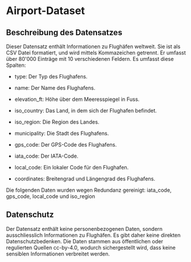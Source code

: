 # Airport-Dataset

## Beschreibung des Datensatzes

Dieser Datensatz enthält Informationen zu Flughäfen weltweit. Sie ist als CSV Datei formatiert, und wird mittels Kommazeichen getrennt. Er umfasst über 80'000 Einträge mit 10 verschiedenen Feldern. Es umfasst diese Spalten:

- type: Der Typ des Flughafens.

- name: Der Name des Flughafens.

- elevation_ft: Höhe über dem Meeresspiegel in Fuss.

- iso_country: Das Land, in dem sich der Flughafen befindet.

- iso_region: Die Region des Landes.

- municipality: Die Stadt des Flughafens.

- gps_code: Der GPS-Code des Flughafens.

- iata_code: Der IATA-Code.

- local_code: Ein lokaler Code für den Flughafen.

- coordinates: Breitengrad und Längengrad des Flughafens.

Die folgenden Daten wurden wegen Redundanz gereinigt: iata_code, gps_code, local_code und iso_region

## Datenschutz

Der Datensatz enthält keine personenbezogenen Daten, sondern ausschliesslich Informationen zu Flughäfen. Es gibt daher keine direkten Datenschutzbedenken. Die Daten stammen aus öffentlichen oder regulierten Quellen cc-by-4.0, wodurch sichergestellt wird, dass keine sensiblen Informationen verbreitet werden.
